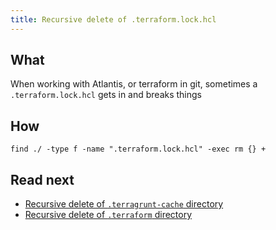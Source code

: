 ```yaml
---
title: Recursive delete of .terraform.lock.hcl
---
```


## What

When working with Atlantis, or terraform in git, sometimes a `.terraform.lock.hcl` gets in and breaks things

## How

```shell
find ./ -type f -name ".terraform.lock.hcl" -exec rm {} +
```

## Read next

* [Recursive delete of `.terragrunt-cache` directory](../terragrunt/recursive-delete-of-terragrunt-cache.md)
* [Recursive delete of `.terraform` directory](recursive-delete-of-terraform.md)
